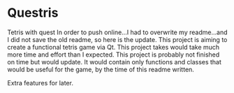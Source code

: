 # Questris
Tetris with quest
In order to push online...I had to overwrite my readme...and I did not save the old readme, so here is the update.
This project is aiming to create a functional tetris game via Qt. This project takes would take much more time and effort than I expected. This project is probably not finished on time but would update. It would contain only functions and classes that would be useful for the game, by the time of this readme written.

Extra features for later.
